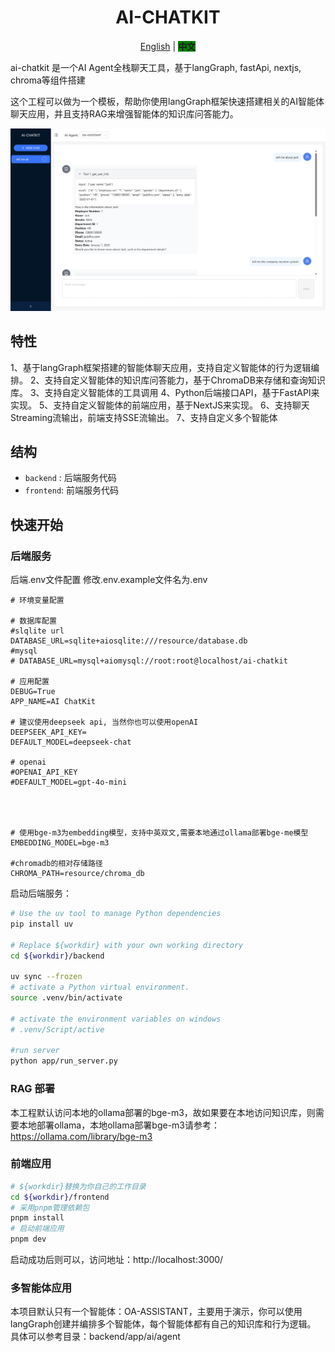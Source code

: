 <h1 align="center"> AI-CHATKIT </h1>
<p align="center">
  <a href="./README.md"  target="_Self">English</a> |
  <strong style="background-color: green;">中文</strong>

</p>
ai-chatkit 是一个AI Agent全栈聊天工具，基于langGraph, fastApi, nextjs, chroma等组件搭建

这个工程可以做为一个模板，帮助你使用langGraph框架快速搭建相关的AI智能体聊天应用，并且支持RAG来增强智能体的知识库问答能力。

<img src="./pictures/chat_img.png" width="700"/>  

## 特性

1、基于langGraph框架搭建的智能体聊天应用，支持自定义智能体的行为逻辑编排。
2、支持自定义智能体的知识库问答能力，基于ChromaDB来存储和查询知识库。
3、支持自定义智能体的工具调用
4、Python后端接口API，基于FastAPI来实现。
5、支持自定义智能体的前端应用，基于NextJS来实现。
6、支持聊天Streaming流输出，前端支持SSE流输出。
7、支持自定义多个智能体


## 结构
- `backend` : 后端服务代码
- `frontend`: 前端服务代码

## 快速开始
### 后端服务

后端.env文件配置
修改.env.example文件名为.env

```properties
# 环境变量配置

# 数据库配置
#slqlite url
DATABASE_URL=sqlite+aiosqlite:///resource/database.db
#mysql  
# DATABASE_URL=mysql+aiomysql://root:root@localhost/ai-chatkit

# 应用配置
DEBUG=True
APP_NAME=AI ChatKit

# 建议使用deepseek api, 当然你也可以使用openAI
DEEPSEEK_API_KEY=
DEFAULT_MODEL=deepseek-chat

# openai
#OPENAI_API_KEY
#DEFAULT_MODEL=gpt-4o-mini




# 使用bge-m3为embedding模型，支持中英双文,需要本地通过ollama部署bge-me模型
EMBEDDING_MODEL=bge-m3

#chromadb的相对存储路径
CHROMA_PATH=resource/chroma_db
```
启动后端服务：

```sh
# Use the uv tool to manage Python dependencies
pip install uv

# Replace ${workdir} with your own working directory
cd ${workdir}/backend

uv sync --frozen
# activate a Python virtual environment.
source .venv/bin/activate

# activate the environment variables on windows
# .venv/Script/active

#run server
python app/run_server.py
```

### RAG 部署
本工程默认访问本地的ollama部署的bge-m3，故如果要在本地访问知识库，则需要本地部署ollama，本地ollama部署bge-m3请参考：https://ollama.com/library/bge-m3


### 前端应用

```sh
# ${workdir}替换为你自己的工作目录
cd ${workdir}/frontend
# 采用pnpm管理依赖包
pnpm install
# 启动前端应用
pnpm dev
```

启动成功后则可以，访问地址：http://localhost:3000/

### 多智能体应用
本项目默认只有一个智能体：OA-ASSISTANT，主要用于演示，你可以使用langGraph创建并编排多个智能体，每个智能体都有自己的知识库和行为逻辑。
具体可以参考目录：backend/app/ai/agent



